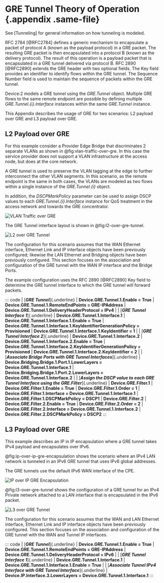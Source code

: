 # GRE Tunnel Theory of Operation {.appendix .same-file}

See [Tunneling] for general information on how tunneling is modeled.

RFC 2784 [@RFC2784] defines a generic mechanism to encapsulate a packet of protocol A (known as the payload protocol) in a GRE packet. The resulting GRE packet is then encapsulated into a protocol B (known as the delivery protocol). The result of this operation is a payload packet that is encapsulated in a GRE tunnel delivered via protocol B. RFC 2890 [@RFC2890] extends the GRE header with two optional fields. The Key field provides an identifier to identify flows within the GRE tunnel. The Sequence Number field is used to maintain the sequence of packets within the GRE tunnel.

Device:2 models a GRE tunnel using the *GRE.Tunnel* object. Multiple GRE flows to the same remote endpoint are possible by defining multiple *GRE.Tunnel.{i}.Interface* instances within the same *GRE.Tunnel* instance.

This Appendix describes the usage of GRE for two scenarios: L2 payload over GRE and L3 payload over GRE.

## L2 Payload over GRE

For this example consider a Provider Edge Bridge that discriminates 2 separate VLANs as shown in @fig:vlan-traffic-over-gre. In this case the service provider does not support a VLAN infrastructure at the access node, but does at the core network.

A GRE tunnel is used to preserve the VLAN tagging at the edge to further interconnect the other VLAN segments. In this scenario, as the remote endpoint is the same in both cases, the VLANs are modeled as two flows within a single instance of the *GRE.Tunnel.{i}* object.

In addition, the *DSCPMarkPolicy* parameter can be used to assign DSCP values to each *GRE.Tunnel.{i}.Interface* instance for QoS treatment in the access network and towards the GRE concentrator.

![VLAN Traffic over GRE](/images/vlan-traffic-over-gre.png)

The GRE Tunnel interface layout is shown in @fig:l2-over-gre-tunnel.

![L2 over GRE Tunnel](/images/l2-over-gre-tunnel.png)

The configuration for this scenario assumes that the WAN Ethernet interface, Ethernet Link and IP interface objects have been previously configured; likewise the LAN Ethernet and Bridging objects have been previously configured. This section focuses on the association and configuration of the GRE tunnel with the WAN IP interface and the Bridge Ports.

The example configuration uses the RFC 2890 [@RFC2890] Key field to determine the GRE tunnel interface to which the GRE tunnel will forward packets.

::: code
| [***GRE Tunnel***]{.underline}
| **Device.GRE.Tunnel.1.Enable = True**
| **Device.GRE.Tunnel.1.RemoteEndPoints = GRE-IPAddress**
| **Device.GRE.Tunnel.1.DeliveryHeaderProtocol = IPv4**
|
| [***GRE Tunnel Interface 1***]{.underline}
| **Device.GRE.Tunnel.1.Interface.1**
| **Device.GRE.Tunnel.1.Interface.1.Enable = True**
| **Device.GRE.Tunnel.1.Interface.1.KeyIdentifierGenerationPolicy = Provisioned**
| **Device.GRE.Tunnel.1.Interface.1.KeyIdentifier = 1**
|
| [***GRE Tunnel Interface 2***]{.underline}
| **Device.GRE.Tunnel.1.Interface.2**
| **Device.GRE.Tunnel.1.Interface.2.Enable = True**
| **Device.GRE.Tunnel.1.Interface.2.KeyIdentifierGenerationPolicy = Provisioned**
| **Device.GRE.Tunnel.1.Interface.2.KeyIdentifier = 2**
|
| [***Associate Bridge Ports with GRE Tunnel Interfaces***]{.underline}
| **Device.Bridging.Bridge.1.Port.1.LowerLayers = Device.GRE.Tunnel.1.Interface.1**
| **Device.Bridging.Bridge.1.Port.2.LowerLayers = Device.GRE.Tunnel.1.Interface.2**
|
| [***Assign the DSCP value to each GRE Tunnel Interface using the GRE.Filter***]{.underline}
| **Device.GRE.Filter.1**
| **Device.GRE.Filter.1.Enable = True**
| **Device.GRE.Filter.1.Order = 1**
| **Device.GRE.Filter.1.Interface = Device.GRE.Tunnel.1.Interface.1**
| **Device.GRE.Filter.1.DSCPMarkPolicy = DSCP1**
| **Device.GRE.Filter.2**
| **Device.GRE.Filter.2.Enable = True**
| **Device.GRE.Filter.2.Order = 2**
| **Device.GRE.Filter.2.Interface = Device.GRE.Tunnel.1.Interface.2**
| **Device.GRE.Filter.2.DSCPMarkPolicy = DSCP2**
:::

## L3 Payload over GRE

This example describes an IP in IP encapsulation where a GRE tunnel takes IPv4 payload and encapsulates over IPv6.

@fig:ip-over-ip-gre-encapsulation shows the scenario where an IPv4 LAN network is tunneled in an IPv6 GRE tunnel that uses IPv6 global addresses.

The GRE tunnels use the default IPv6 WAN interface of the CPE.

![IP over IP GRE Encapsulation](/images/ip-over-ip-gre-encapsulation.png)

@fig:l3-over-gre-tunnel shows the configuration of a GRE tunnel for an IPv4 Private network attached to a LAN interface that is encapsulated in the IPv6 packet.

![L3 over GRE Tunnel](/images/l3-over-gre-tunnel.png)

The configuration for this scenario assumes that the WAN and LAN Ethernet interface, Ethernet Link and IP interface objects have been previously configured. This section focuses on the association and configuration of the GRE tunnel with the WAN and Tunnel IP interfaces.

::: code
| [***GRE Tunnel***]{.underline}
| **Device.GRE.Tunnel.1.Enable = True**
| **Device.GRE.Tunnel.1.RemoteEndPoints = GRE-IPAddress**
| **Device.GRE.Tunnel.1.DeliveryHeaderProtocol = IPv6**
|
| [***GRE Tunnel Interface 1***]{.underline}
| **Device.GRE.Tunnel.1.Interface.1**
| **Device.GRE.Tunnel.1.Interface.1.Enable = True**
|
| [***Associate Tunnel IPv4 Interface with GRE Tunnel Interface***]{.underline}
| **Device.IP.Interface.3.LowerLayers = Device.GRE.Tunnel.1.Interface.1**
:::

